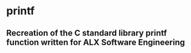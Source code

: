 # printf
## Recreation of the C standard library printf function written for ALX Software Engineering
